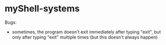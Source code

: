 # myShell-systems




Bugs:
- sometimes, the program doesn't exit immediately after typing "exit", but only after typing "exit" multiple times (but this doesn't always happen)
